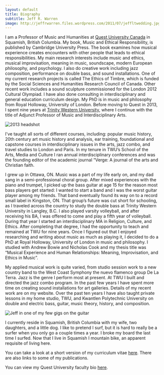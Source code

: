 ```yaml
---
layout: default
title: Biography
subtitle: Jeff R. Warren
image: http://jeffrwarren.files.wordpress.com/2011/07/jeffltwedding.jpg?w=300&h=200
---
```


I am a Professor of Music and Humanities at [Quest University Canada](www.questu.ca) in Squamish, British Columbia. My book, Music and Ethical Responsibility, is published by Cambridge University Press. The book examines how musical experience creates encounters with other people that leads to ethical responsibilities. My main research interests include music and ethics, musical improvisation, meaning in music, soundscape, modern European philosophy, and psychology. I also do creative work including jazz composition, performance on double bass, and sound installations. One of my current research projects is called The Ethics of Timbre, which is funded by the Social Sciences and Humanities Research Council of Canada. Other recent work includes a sound sculpture commissioned for the London 2012 Cultural Olympiad. I have also done consulting in interdisciplinary and general education curriculum design. My PhD is in music and philosophy from Royal Holloway, University of London. Before moving to Quest in 2013, I spent nine years at [Trinity Western University](http://twu.ca/directory/faculty/jeff-warren.html), where I continue with the title of Adjunct Professor of Music and Interdisciplinary Arts.

![2013 headshot](http://jeffrwarren.files.wordpress.com/2013/08/photo-1.jpg?w=288&h=288 )

I've taught all sorts of different courses, including: popular music history, 20th century art music history and analysis, ear training, foundational and capstone courses in interdisciplinary issues in the arts, jazz combo, and travel studies to London and Paris. In my tenure in TWU’s School of the Arts, Media and Culture I ran annual interdisciplinary conferences and was the founding editor of the academic journal “Verge: A journal of the arts and Christian faith.

I grew up in Ottawa, ON. Music was a part of my life early on, and my dad sang in a semi-professional choral group. After mixed experiences with the piano and trumpet, I picked up the bass guitar at age 15 for the reason most bass players get started: I wanted to start a band and I was the worst guitar player among my friends. That band eventually found its way on to a record small label in Kingston, ON. That group’s future was cut short for schooling, as I traveled across the country to study the double bass at Trinity Western University in Langley, B.C. I also played varsity volleyball, and after receiving his BA, I was offered to come and play a fifth year of volleyball. During that year I started an interdisciplinary MA in Religion, Culture, and Ethics. After completing that degree, I had the opportunity to teach and remained at TWU for nine years. Once I figured out that I enjoyed researching and writing about music as much as playing it, I decided to do a PhD at Royal Holloway, University of London in music and philosophy. I studied with Andrew Bowie and Nicholas Cook and my thesis title was “Musical Experience and Human Relationships: Meaning, Improvisation, and Ethics in Music”.

My applied musical work is quite varied, from studio session work to a new country band to the West Coast Symphony the nuevo flamenco group De La Terra. Jazz is the genre I perform most at present. At TWU I built and directed the jazz combo program. In the past few years I have spent more time on creating sound installations for art galleries. Details of my recent work are on my website. Over the past ten years I have also taught private lessons in my home studio, TWU, and Kwantlen Polytechnic University on double and electric bass, guitar, music theory, history, and composition.

![Jeff in one of my few gigs on the guitar](http://jeffrwarren.files.wordpress.com/2011/07/jeffltwedding.jpg?w=300&h=200)

I currently reside in Squamish, British Columbia with my wife, two daughters, and a little dog. I like to pretend I surf, but it is hard to really be a surfer when you only go a couple times a year. I broke my board the last time I surfed. Now that I live in Squamish I mountain bike, an apparent requisite of living here.

You can take a look at a short version of my curriculum vitae [here](http://jeffwarren.pancakeapps.com/blog/cvjeffshort). There are also links to some of my publications.

You can view my Quest University faculty bio [here](http://www.questu.ca/academics/faculty/jeff_warren.php).


